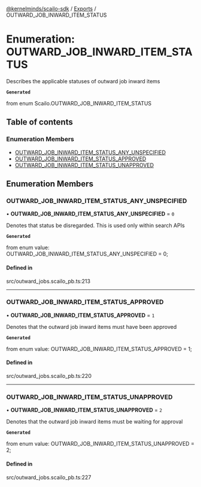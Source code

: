 [@kernelminds/scailo-sdk](../README.md) / [Exports](../modules.md) / OUTWARD\_JOB\_INWARD\_ITEM\_STATUS

# Enumeration: OUTWARD\_JOB\_INWARD\_ITEM\_STATUS

Describes the applicable statuses of outward job inward items

**`Generated`**

from enum Scailo.OUTWARD_JOB_INWARD_ITEM_STATUS

## Table of contents

### Enumeration Members

- [OUTWARD\_JOB\_INWARD\_ITEM\_STATUS\_ANY\_UNSPECIFIED](OUTWARD_JOB_INWARD_ITEM_STATUS.md#outward_job_inward_item_status_any_unspecified)
- [OUTWARD\_JOB\_INWARD\_ITEM\_STATUS\_APPROVED](OUTWARD_JOB_INWARD_ITEM_STATUS.md#outward_job_inward_item_status_approved)
- [OUTWARD\_JOB\_INWARD\_ITEM\_STATUS\_UNAPPROVED](OUTWARD_JOB_INWARD_ITEM_STATUS.md#outward_job_inward_item_status_unapproved)

## Enumeration Members

### OUTWARD\_JOB\_INWARD\_ITEM\_STATUS\_ANY\_UNSPECIFIED

• **OUTWARD\_JOB\_INWARD\_ITEM\_STATUS\_ANY\_UNSPECIFIED** = ``0``

Denotes that status be disregarded. This is used only within search APIs

**`Generated`**

from enum value: OUTWARD_JOB_INWARD_ITEM_STATUS_ANY_UNSPECIFIED = 0;

#### Defined in

src/outward_jobs.scailo_pb.ts:213

___

### OUTWARD\_JOB\_INWARD\_ITEM\_STATUS\_APPROVED

• **OUTWARD\_JOB\_INWARD\_ITEM\_STATUS\_APPROVED** = ``1``

Denotes that the outward job inward items must have been approved

**`Generated`**

from enum value: OUTWARD_JOB_INWARD_ITEM_STATUS_APPROVED = 1;

#### Defined in

src/outward_jobs.scailo_pb.ts:220

___

### OUTWARD\_JOB\_INWARD\_ITEM\_STATUS\_UNAPPROVED

• **OUTWARD\_JOB\_INWARD\_ITEM\_STATUS\_UNAPPROVED** = ``2``

Denotes that the outward job inward items must be waiting for approval

**`Generated`**

from enum value: OUTWARD_JOB_INWARD_ITEM_STATUS_UNAPPROVED = 2;

#### Defined in

src/outward_jobs.scailo_pb.ts:227
